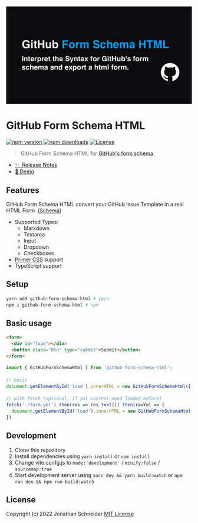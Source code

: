 ![GitHub Form Schema HTML](./banner.jpg)

# GitHub Form Schema HTML

[![npm version][npm-version-src]][npm-version-href]
[![npm downloads][npm-downloads-src]][npm-downloads-href]
[![License][license-src]][license-href]

> GitHub Form Schema HTML for [GitHub's form schema](https://docs.github.com/en/communities/using-templates-to-encourage-useful-issues-and-pull-requests/syntax-for-githubs-form-schema)

- [✨ &nbsp;Release Notes](https://github.com/JonathanSchndr/github-form-schema-html/releases)
- [🔴 Demo](https://codesandbox.io/s/example-github-form-schema-html-7khslb)

## Features

GitHub Form Schema HTML convert your GitHub Issue Template in a real HTML Form. [(Schema)](https://docs.github.com/en/communities/using-templates-to-encourage-useful-issues-and-pull-requests/syntax-for-githubs-form-schema)

- Supported Types:
  - Markdown
  - Textarea
  - Input
  - Dropdown
  - Checkboxes
- [Primer CSS](https://primer.style/) support
- TypeScript support


## Setup

```sh
yarn add github-form-schema-html # yarn
npm i github-form-schema-html # npm
```

## Basic usage

```html
<form>
  <div id="load"></div>
  <button class="btn" type="submit">Submit</button>
</form>
```

```javascript
import { GitHubFormSchemaHtml } from 'github-form-schema-html';

// basic
document.getElementById('load').innerHTML = new GitHubFormSchemaHtml({ yml: rawYml }).render();

// with fetch (optional, if yml content need loaded before)
fetch('./form.yml').then(res => res.text()).then(rawYml => {
  document.getElementById('load').innerHTML = new GitHubFormSchemaHtml({ yml: rawYml }).render();
})
```

## Development

1. Clone this repository
2. Install dependencies using `yarn install` or `npm install`
3. Change vite.confg.js to `mode:'development'` / `minify:false` / `sourcemap:true`
4. Start development server using `yarn dev && yarn build:watch` or `npm run dev && npm run build:watch`

## License

Copyright (c) 2022 Jonathan Schneider
[MIT License](./LICENSE)

<!-- Badges -->

[npm-version-src]: https://img.shields.io/npm/v/github-form-schema-html/latest.svg
[npm-version-href]: https://npmjs.com/package/github-form-schema-html
[npm-downloads-src]: https://img.shields.io/npm/dt/github-form-schema-html.svg
[npm-downloads-href]: https://npmjs.com/package/github-form-schema-html
[license-src]: https://img.shields.io/npm/l/github-form-schema-html.svg
[license-href]: https://npmjs.com/package/github-form-schema-html
